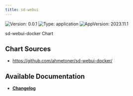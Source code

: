 ```yaml
---
title: sd-webui
---
```


![Version: 0.0.1](https://img.shields.io/badge/Version-0.0.1-informational?style=flat-square) ![Type: application](https://img.shields.io/badge/Type-application-informational?style=flat-square) ![AppVersion: 2023.11.1](https://img.shields.io/badge/AppVersion-2023.11.1-informational?style=flat-square)

sd-webui-docker Chart

## Chart Sources

- https://github.com/ahmetoner/sd-webui-docker/

## Available Documentation

- [**Changelog**](./CHANGELOG.md)
